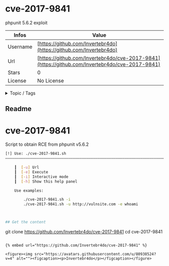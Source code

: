 # cve-2017-9841

phpunit 5.6.2 exploit

| Infos    | Value                                                              |
| -------- | -------------------------------------------------------------------|
| Username | [https://github.com/Invertebr4do](https://github.com/Invertebr4do) |
| Url      | [https://github.com/Invertebr4do/cve-2017-9841](https://github.com/Invertebr4do/cve-2017-9841)                                               |
| Stars    | 0                                                          |
| License  | No License                                                        |

<details>

<summary>Topic / Tags</summary>

* cve-2017-9841* phpunit

</details>

## Readme

# cve-2017-9841
Script to obtain RCE from phpunit v5.6.2

```bash
[!] Use: ./cve-2017-9841.sh
――――――――――――――――――――――――――――――――――――――――――――――――――――――――――――――――――――――――――――――――

	┃  [-u] Url
	┃  [-e] Execute
	┃  [-i] Interactive mode
	┃  [-h] Show this help panel

	Use examples:

		./cve-2017-9841.sh -i
		./cve-2017-9841.sh -u http://vulnsite.com -e whoami



## Get the content

```
git clone https://github.com/Invertebr4do/cve-2017-9841
cd cve-2017-9841
```

{% embed url="https://github.com/Invertebr4do/cve-2017-9841" %}

<figure><img src="https://avatars.githubusercontent.com/u/80938524?v=4" alt=""><figcaption><p>Invertebr4do</p></figcaption></figure>
